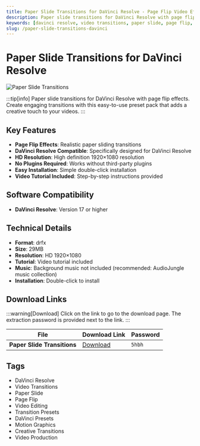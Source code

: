 ```yaml
---
title: Paper Slide Transitions for DaVinci Resolve - Page Flip Video Effects
description: Paper slide transitions for DaVinci Resolve with page flip effects. Create engaging transitions with this easy-to-use preset pack.
keywords: [davinci resolve, video transitions, paper slide, page flip, video editing, transition presets, davinci presets]
slug: /paper-slide-transitions-davinci
---
```


# Paper Slide Transitions for DaVinci Resolve

![Paper Slide Transitions](https://www.gfxcamp.com/wp-content/uploads/2025/09/Paper-Slide-Transitions-for-DaVinci-Resolve-59550848.jpg)

:::tip[info]
Paper slide transitions for DaVinci Resolve with page flip effects. Create engaging transitions with this easy-to-use preset pack that adds a creative touch to your videos.
:::

## Key Features

- **Page Flip Effects**: Realistic paper sliding transitions
- **DaVinci Resolve Compatible**: Specifically designed for DaVinci Resolve
- **HD Resolution**: High definition 1920×1080 resolution
- **No Plugins Required**: Works without third-party plugins
- **Easy Installation**: Simple double-click installation
- **Video Tutorial Included**: Step-by-step instructions provided

## Software Compatibility

- **DaVinci Resolve**: Version 17 or higher

## Technical Details

- **Format**: drfx
- **Size**: 29MB
- **Resolution**: HD 1920×1080
- **Tutorial**: Video tutorial included
- **Music**: Background music not included (recommended: AudioJungle music collection)
- **Installation**: Double-click to install

## Download Links

:::warning[Download]
Click on the link to go to the download page. The extraction password is provided next to the link.
:::

| File                       | Download Link                                                              | Password |
| -------------------------- | -------------------------------------------------------------------------- | -------- |
| **Paper Slide Transitions**  | [Download](https://pan.baidu.com/s/1Oa1vTwA2QvpDiEs4lh1JYg?pwd=5hbh)        | `5hbh`   |

## Tags

- DaVinci Resolve
- Video Transitions
- Paper Slide
- Page Flip
- Video Editing
- Transition Presets
- DaVinci Presets
- Motion Graphics
- Creative Transitions
- Video Production